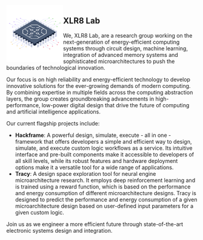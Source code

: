 <img align="left" width="150" src="/microchip.png" />

## XLR8 Lab
We, XLR8 Lab, are a research group working on the next-generation of energy-efficient computing systems through circuit design, machine learning, integration of advanced memory systems and sophisticated microarchitectures to push the boundaries of technological innovation.

Our focus is on high reliability and energy-efficient technology to develop innovative solutions for the ever-growing demands of modern computing. By combining expertise in multiple fields across the computing abstraction layers, the group creates groundbreaking advancements in high-performance, low-power digital design that drive the future of computing and artificial intelligence applications.

Our current flagship projects include:
- **Hackframe**: A powerful design, simulate, execute - all in one - framework that offers developers a simple and efficient way to design, simulate, and execute custom logic workflows as a service. Its intuitive interface and pre-built components make it accessible to developers of all skill levels, while its robust features and hardware deployment options make it a versatile tool for a wide range of applications.
- **Tracy**: A design space exploration tool for neural engine microarchitecture research. It employs deep reinforcement learning and is trained using a reward function, which is based on the performance and energy consumption of different microarchitecture designs. Tracy is designed to predict the performance and energy consumption of a given microarchitecture design based on user-defined input parameters for a given custom logic.
 
Join us as we engineer a more efficient future through state-of-the-art electronic systems design and integration.
